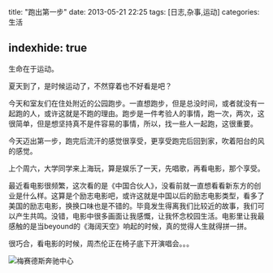 title:  "跑出第一步"
date:  2013-05-21 22:25
tags: [日志,杂事,运动]
categories: 生活

indexhide: true
---

<script type="text/javascript" src="http://www.xiami.com/widget/player-single?uid=0&sid=71131&mode=js"></script>

生命在于运动。

夏天到了，是时候运动了，不然穿着也不好看是吧？

今天和室友们在住处附近的公园跑步。一直想跑步，但是总没时间，或者就没有一起跑的人，或许这就是不跑的理由。跑步是一件考验人的事情，跑一次，两次，这很简单，但是想坚持真不是件容易的事情，所以，找一些人一起跑，这很重要。

今天迈出第一步，跑完后流汗的感觉很享受，更享受跑完后回到家，吹着阳台的风的感觉。

上个周六，大学同学来上海玩，算是娱乐了一天，先唱歌，再看电影，那个享受。

最近看电影很频繁，这次看的是《中国合伙人》，没看前就一直想看看新东方的创业是什么样。这算是个励志电影吧，或许这就是中国以后的励志电影类型，看多了美国的励志电影，换换口味也是不错的。毕竟发生得离我们比较近的故事，我们可以产生共鸣。没错，电影中很多画面让我感慨，让我怀念校园生活。电影里让我最感触的是当beyound的《海阔天空》响起的时候，真的觉得人生就得拼一拼。

很巧合，看电影的时候，周杰伦正在椅子底下开演唱会。。。

![梅赛德斯奔驰中心](http://githubimg.qiniudn.com/20130518mercedes/total.jpg "梅赛德斯奔驰中心")
